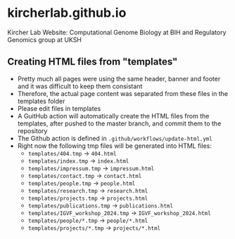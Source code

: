 # kircherlab.github.io

Kircher Lab Website: Computational Genome Biology at BIH and Regulatory Genomics group at UKSH

## Creating HTML files from "templates"

- Pretty much all pages were using the same header, banner and footer and it was difficult to keep them consistant
- Therefore, the actual page content was separated from these files in the templates folder
- Please edit files in templates
- A GuitHub action will automatically create the HTML files from the templates, after pushed to the master branch, and commit them to the repository
- The Github action is defined in `.github/workflows/update-html.yml`
- Right now the following tmp files will be generated into HTML files:
  - `templates/404.tmp` → `404.html`
  - `templates/index.tmp` → `index.html`
  - `templates/impressum.tmp` → `impressum.html`
  - `templates/contact.tmp` → `contact.html`
  - `templates/people.tmp` → `people.html`
  - `templates/research.tmp` → `research.html`
  - `templates/projects.tmp` → `projects.html`
  - `templates/publications.tmp` → `publications.html`
  - `templates/IGVF_workshop_2024.tmp` → `IGVF_workshop_2024.html`
  - `templates/people/*.tmp` → `people/*.html`
  - `templates/projects/*.tmp` → `projects/*.html`
